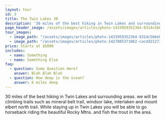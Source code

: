 ```yaml
---
layout: tour
id: 3
title: The Twin Lakes 30
description: '30 miles of the best hiking in Twin Lakes and surrounding areas. we will be climbing trails such as mineral belt trail, windsor lake, interlaken and mount elbert north trail. While staying up in Twin Lakes you will be able to go horseback riding the beautiful Rocky Mtns. and fish the trout in the area.'
page_header_image: /assets/images/articles/photo-1433959352364-9314c5b6eb0b_sm.jpg
tour_images: 
  - image_path: "/assets/images/articles/photo-1433959352364-9314c5b6eb0b_sm.jpg"
  - image_path: "/assets/images/articles/photo-1427805371062-cacdd21273f1_sm.jpg"
price: Starts at $5000
includes:
  - name: Something
  - name: Something Else
faq:
  - question: Some Question Here?
    answer: Blah Blah Blah
  - question: How deep is the ocean?
    answer: 6 miles deep
---
```


30 miles of the best hiking in Twin Lakes and surrounding areas. we will be climbing trails such as mineral belt trail, windsor lake, interlaken and mount elbert north trail. While staying up in Twin Lakes you will be able to go horseback riding the beautiful Rocky Mtns. and fish the trout in the area.